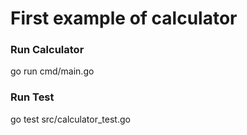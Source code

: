 # First example of calculator


### Run Calculator
go run cmd/main.go

### Run Test
go test src/calculator_test.go
